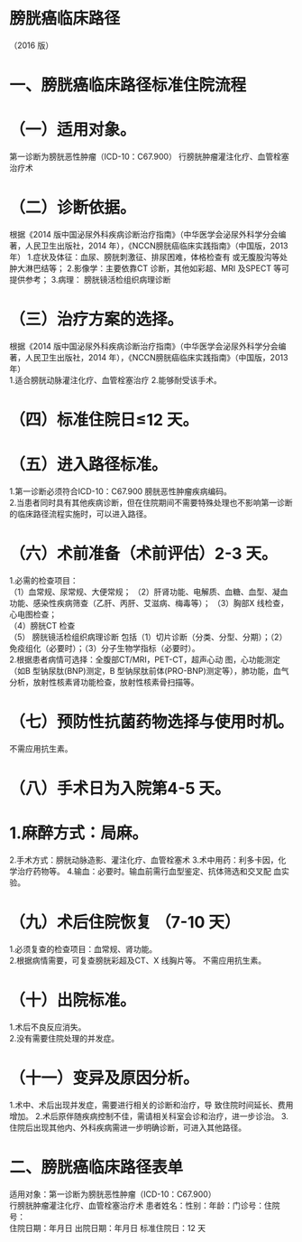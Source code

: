 # 膀胱癌临床路径  
（2016 版）  
# 一、膀胱癌临床路径标准住院流程  
# （一）适用对象。  
第一诊断为膀胱恶性肿瘤（ICD-10：C67.900） 行膀胱肿瘤灌注化疗、血管栓塞治疗术  
# （二）诊断依据。  
根据《2014 版中国泌尿外科疾病诊断治疗指南》（中华医学会泌尿外科学分会编著，人民卫生出版社，2014 年），《NCCN膀胱癌临床实践指南》（中国版，2013 年） 1.症状及体征：血尿、膀胱刺激征、排尿困难，体格检查有 或无腹股沟等处肿大淋巴结等； 2.影像学：主要依靠CT 诊断，其他如彩超、MRI 及SPECT 等可提供参考； 3.病理： 膀胱镜活检组织病理诊断  
# （三）治疗方案的选择。  
根据《2014 版中国泌尿外科疾病诊断治疗指南》（中华医学会泌尿外科学分会编著，人民卫生出版社，2014 年），《NCCN膀胱癌临床实践指南》（中国版，2013 年）  
1.适合膀胱动脉灌注化疗、血管栓塞治疗 
 2.能够耐受该手术。  
# （四）标准住院日≤12 天。  
# （五）进入路径标准。  
1.第一诊断必须符合ICD-10：C67.900 膀胱恶性肿瘤疾病编码。  
2.当患者同时具有其他疾病诊断，但在住院期间不需要特殊处理也不影响第一诊断的临床路径流程实施时，可以进入路径。  
# （六）术前准备（术前评估）2-3 天。  
1.必需的检查项目：  
（1）血常规、尿常规、大便常规； （2）肝肾功能、电解质、血糖、血型、凝血功能、感染性疾病筛查（乙肝、丙肝、艾滋病、梅毒等）；  （3）胸部X 线检查，心电图检查；  
（4）膀胱CT 检查  
（5） 膀胱镜活检组织病理诊断 包括（1）切片诊断（分类、分型、分期）；（2）免疫组化（必要时）；（3）分子生物学指标（必要时）。  
2.根据患者病情可选择：全腹部CT/MRI，PET-CT，超声心动 图，心功能测定（如B 型钠尿肽(BNP)测定，B 型钠尿肽前体(PRO-BNP)测定等），肺功能，血气分析，放射性核素肾功能检查，放射性核素骨扫描等。  
# （七）预防性抗菌药物选择与使用时机。  
不需应用抗生素。  
# （八）手术日为入院第4-5 天。  
# 1.麻醉方式：局麻。  
2.手术方式：膀胱动脉造影、灌注化疗、血管栓塞术 
3.术中用药：利多卡因，化学治疗药物等。 
4.输血：必要时。输血前需行血型鉴定、抗体筛选和交叉配 血实验。  
# （九）术后住院恢复 （7-10 天）  
1.必须复查的检查项目：血常规、肾功能。  
2.根据病情需要，可复查膀胱彩超及CT、X 线胸片等。 
 不需应用抗生素。  
# （十）出院标准。  
1.术后不良反应消失。  
2.没有需要住院处理的并发症。  
# （十一）变异及原因分析。  
1.术中、术后出现并发症，需要进行相关的诊断和治疗，导 致住院时间延长、费用增加。 2.术后原伴随疾病控制不佳，需请相关科室会诊和治疗，进一步诊治。  3.住院后出现其他内、外科疾病需进一步明确诊断，可进入其他路径。  
# 二、膀胱癌临床路径表单  
适用对象：第一诊断为膀胱恶性肿瘤（ICD-10：C67.900）  
行膀胱肿瘤灌注化疗、血管栓塞治疗术 患者姓名：性别：年龄：门诊号：住院号：  
住院日期：年月日    出院日期：年月日     标准住院日：12 天  
